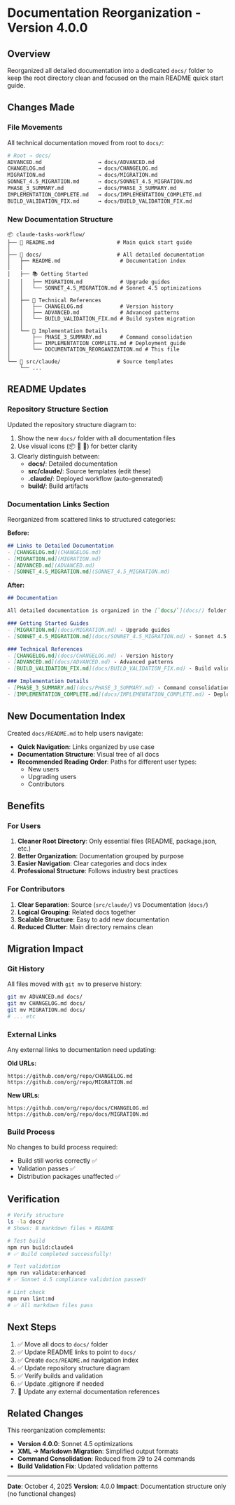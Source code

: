 # Documentation Reorganization - Version 4.0.0

## Overview

Reorganized all detailed documentation into a dedicated `docs/` folder to keep the root directory clean and focused on the main README quick start guide.

## Changes Made

### File Movements

All technical documentation moved from root to `docs/`:

```bash
# Root → docs/
ADVANCED.md                  → docs/ADVANCED.md
CHANGELOG.md                 → docs/CHANGELOG.md
MIGRATION.md                 → docs/MIGRATION.md
SONNET_4.5_MIGRATION.md      → docs/SONNET_4.5_MIGRATION.md
PHASE_3_SUMMARY.md           → docs/PHASE_3_SUMMARY.md
IMPLEMENTATION_COMPLETE.md   → docs/IMPLEMENTATION_COMPLETE.md
BUILD_VALIDATION_FIX.md      → docs/BUILD_VALIDATION_FIX.md
```

### New Documentation Structure

```text
📦 claude-tasks-workflow/
├── 📄 README.md                    # Main quick start guide
│
├── 📁 docs/                        # All detailed documentation
│   ├── README.md                   # Documentation index
│   │
│   ├── 📚 Getting Started
│   │   ├── MIGRATION.md            # Upgrade guides
│   │   └── SONNET_4.5_MIGRATION.md # Sonnet 4.5 optimizations
│   │
│   ├── 📖 Technical References
│   │   ├── CHANGELOG.md            # Version history
│   │   ├── ADVANCED.md             # Advanced patterns
│   │   └── BUILD_VALIDATION_FIX.md # Build system migration
│   │
│   └── 🔧 Implementation Details
│       ├── PHASE_3_SUMMARY.md      # Command consolidation
│       ├── IMPLEMENTATION_COMPLETE.md # Deployment guide
│       └── DOCUMENTATION_REORGANIZATION.md # This file
│
└── 📁 src/claude/                  # Source templates
    └── ...
```

## README Updates

### Repository Structure Section

Updated the repository structure diagram to:

1. Show the new `docs/` folder with all documentation files
2. Use visual icons (📦 📁 📄) for better clarity
3. Clearly distinguish between:
   - **docs/**: Detailed documentation
   - **src/claude/**: Source templates (edit these)
   - **.claude/**: Deployed workflow (auto-generated)
   - **build/**: Build artifacts

### Documentation Links Section

Reorganized from scattered links to structured categories:

**Before:**

```markdown
## Links to Detailed Documentation
- [CHANGELOG.md](CHANGELOG.md)
- [MIGRATION.md](MIGRATION.md)
- [ADVANCED.md](ADVANCED.md)
- [SONNET_4.5_MIGRATION.md](SONNET_4.5_MIGRATION.md)
```

**After:**

```markdown
## Documentation

All detailed documentation is organized in the [`docs/`](docs/) folder:

### Getting Started Guides
- [MIGRATION.md](docs/MIGRATION.md) - Upgrade guides
- [SONNET_4.5_MIGRATION.md](docs/SONNET_4.5_MIGRATION.md) - Sonnet 4.5 optimizations

### Technical References
- [CHANGELOG.md](docs/CHANGELOG.md) - Version history
- [ADVANCED.md](docs/ADVANCED.md) - Advanced patterns
- [BUILD_VALIDATION_FIX.md](docs/BUILD_VALIDATION_FIX.md) - Build validation

### Implementation Details
- [PHASE_3_SUMMARY.md](docs/PHASE_3_SUMMARY.md) - Command consolidation
- [IMPLEMENTATION_COMPLETE.md](docs/IMPLEMENTATION_COMPLETE.md) - Deployment guide
```

## New Documentation Index

Created `docs/README.md` to help users navigate:

- **Quick Navigation**: Links organized by use case
- **Documentation Structure**: Visual tree of all docs
- **Recommended Reading Order**: Paths for different user types:
  - New users
  - Upgrading users
  - Contributors

## Benefits

### For Users

1. **Cleaner Root Directory**: Only essential files (README, package.json, etc.)
2. **Better Organization**: Documentation grouped by purpose
3. **Easier Navigation**: Clear categories and docs index
4. **Professional Structure**: Follows industry best practices

### For Contributors

1. **Clear Separation**: Source (`src/claude/`) vs Documentation (`docs/`)
2. **Logical Grouping**: Related docs together
3. **Scalable Structure**: Easy to add new documentation
4. **Reduced Clutter**: Main directory remains clean

## Migration Impact

### Git History

All files moved with `git mv` to preserve history:

```bash
git mv ADVANCED.md docs/
git mv CHANGELOG.md docs/
git mv MIGRATION.md docs/
# ... etc
```

### External Links

Any external links to documentation need updating:

**Old URLs:**

```
https://github.com/org/repo/CHANGELOG.md
https://github.com/org/repo/MIGRATION.md
```

**New URLs:**

```
https://github.com/org/repo/docs/CHANGELOG.md
https://github.com/org/repo/docs/MIGRATION.md
```

### Build Process

No changes to build process required:

- Build still works correctly ✅
- Validation passes ✅
- Distribution packages unaffected ✅

## Verification

```bash
# Verify structure
ls -la docs/
# Shows: 8 markdown files + README

# Test build
npm run build:claude4
# ✅ Build completed successfully!

# Test validation
npm run validate:enhanced
# ✅ Sonnet 4.5 compliance validation passed!

# Lint check
npm run lint:md
# ✅ All markdown files pass
```

## Next Steps

1. ✅ Move all docs to `docs/` folder
2. ✅ Update README links to point to `docs/`
3. ✅ Create `docs/README.md` navigation index
4. ✅ Update repository structure diagram
5. ✅ Verify builds and validation
6. ✅ Update .gitignore if needed
7. 📝 Update any external documentation references

## Related Changes

This reorganization complements:

- **Version 4.0.0**: Sonnet 4.5 optimizations
- **XML → Markdown Migration**: Simplified output formats
- **Command Consolidation**: Reduced from 29 to 24 commands
- **Build Validation Fix**: Updated validation patterns

---

**Date**: October 4, 2025
**Version**: 4.0.0
**Impact**: Documentation structure only (no functional changes)
